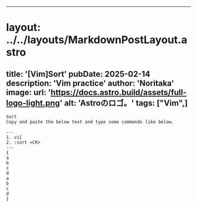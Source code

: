 
---
# layout: ../../layouts/MarkdownPostLayout.astro
title: '[Vim]Sort'
pubDate: 2025-02-14
description: 'Vim practice'
author: 'Noritaka'
image:
    url: 'https://docs.astro.build/assets/full-logo-light.png'
    alt: 'Astroのロゴ。'
tags: ["Vim",]
---


```
Sort
Copy and paste the below text and type some commands like below.

---
1. vi{
2. :sort <CR>
---
{
a
b 
c
d
a
b
c
d
}
```
